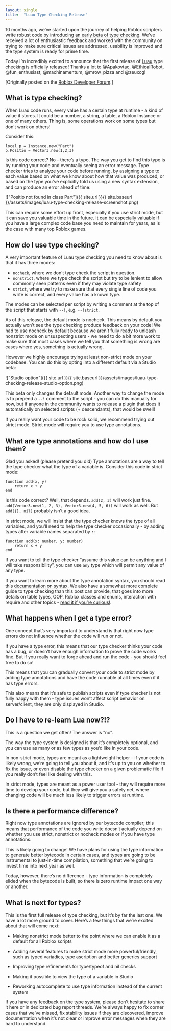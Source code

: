 ```yaml
---
layout: single
title:  "Luau Type Checking Release"
---
```


10 months ago, we’ve started upon the journey of helping Roblox scripters write robust code by introducing [an early beta of type checking](https://devforum.roblox.com/t/luau-type-checking-release). We’ve received a lot of enthusiastic feedback and worked with the community on trying to make sure critical issues are addressed, usability is improved and the type system is ready for prime time.

Today I’m incredibly excited to announce that the first release of [Luau](https://louka81.github.io/luau/) type checking is officially released! Thanks a lot to @Apakovtac, @EthicalRobot, @fun_enthusiast, @machinamentum, @mrow_pizza and @zeuxcg!

[Originally posted on the [Roblox Developer Forum](https://devforum.roblox.com/t/luau-type-checking-release/).]

## What is type checking?

When Luau code runs, every value has a certain type at runtime - a kind of value it stores. It could be a number, a string, a table, a Roblox Instance or one of many others. Thing is, some operations work on some types but don’t work on others!

Consider this:
```
local p = Instance.new("Part")
p.Positio = Vector3.new(1,2,3)
```
Is this code correct? No - there’s a typo. The way you get to find this typo is by running your code and eventually seeing an error message. Type checker tries to analyze your code before running, by assigning a type to each value based on what we know about how that value was produced, or based on the type you’ve explicitly told us using a new syntax extension, and can produce an error ahead of time:

!["Positio not found in class Part"]({{ site.url }}{{ site.baseurl }}/assets/images/luau-type-checking-release-screenshot.png)

This can require some effort up front, especially if you use strict mode, but it can save you valuable time in the future. It can be especially valuable if you have a large complex code base you need to maintain for years, as is the case with many top Roblox games.

## How do I use type checking?

A very important feature of Luau type checking you need to know about is that it has three modes:

 * `nocheck`, where we don’t type check the script in question.
 * `nonstrict`, where we type check the script but try to be lenient to allow commonly seen patterns even if they may violate type safety
 * `strict`, where we try to make sure that every single line of code you write is correct, and every value has a known type.
 
The modes can be selected per script by writing a comment at the top of the script that starts with `--!`, e.g. `--!strict`.

As of this release, the default mode is nocheck. This means by default you actually won’t see the type checking produce feedback on your code! We had to use nocheck by default because we aren’t fully ready to unleash nonstrict mode on unsuspecting users - we need to do a bit more work to make sure that most cases where we tell you that something is wrong are cases where yes, something is actually wrong.

However we highly encourage trying at least non-strict mode on your codebase. You can do this by opting into a different default via a Studio beta:

!["Studio option"]({{ site.url }}{{ site.baseurl }}/assets/images/luau-type-checking-release-studio-option.png)

This beta only changes the default mode. Another way to change the mode is to prepend a `--!` comment to the script - you can do this manually for now, but if anyone in the community wants to release a plugin that does it automatically on selected scripts (+ descendants), that would be swell!

If you really want your code to be rock solid, we recommend trying out strict mode. Strict mode will require you to use type annotations.

## What are type annotations and how do I use them?

Glad you asked! (please pretend you did) Type annotations are a way to tell the type checker what the type of a variable is. Consider this code in strict mode:
```
function add(x, y)
    return x + y
end
```
Is this code correct? Well, that depends. `add(2, 3)` will work just fine. `add(Vector3.new(1, 2, 3), Vector3.new(4, 5, 6))` will work as well. But `add({}, nil)` probably isn’t a good idea.

In strict mode, we will insist that the type checker knows the type of all variables, and you’ll need to help the type checker occasionally - by adding types after variable names separated by `:`:
```
function add(x: number, y: number)
    return x + y
end
```
If you want to tell the type checker “assume this value can be anything and I will take responsibility”, you can use `any` type which will permit any value of any type.

If you want to learn more about the type annotation syntax, you should read this [documentation on syntax](https://louka81.github.io/luau/syntax.html#type-annotations). We also have a somewhat more complete guide to type checking than this post can provide, that goes into more details on table types, OOP, Roblox classes and enums, interaction with require and other topics - [read it if you’re curious!](https://louka81.github.io/luau/typecheck.html).

## What happens when I get a type error?

One concept that’s very important to understand is that right now type errors do not influence whether the code will run or not.

If you have a type error, this means that our type checker thinks your code has a bug, or doesn’t have enough information to prove the code works fine. But if you really want to forge ahead and run the code - you should feel free to do so!

This means that you can gradually convert your code to strict mode by adding type annotations and have the code runnable at all times even if it has type errors.

This also means that it’s safe to publish scripts even if type checker is not fully happy with them - type issues won’t affect script behavior on server/client, they are only displayed in Studio.

## Do I have to re-learn Lua now?!?

This is a question we get often! The answer is “no”.

The way the type system is designed is that it’s completely optional, and you can use as many or as few types as you’d like in your code.

In non-strict mode, types are meant as a lightweight helper - if your code is likely wrong, we’re going to tell you about it, and it’s up to you on whether to fix the issue, or even disable the type checker on a given problematic file if you really don’t feel like dealing with this.

In strict mode, types are meant as a power user tool - they will require more time to develop your code, but they will give you a safety net, where changing code will be much less likely to trigger errors at runtime.

## Is there a performance difference?

Right now type annotations are ignored by our bytecode compiler; this means that performance of the code you write doesn’t actually depend on whether you use strict, nonstrict or nocheck modes or if you have type annotations.

This is likely going to change! We have plans for using the type information to generate better bytecode in certain cases, and types are going to be instrumental to just-in-time compilation, something that we’re going to invest time into next year as well.

Today, however, there’s no difference - type information is completely elided when the bytecode is built, so there is zero runtime impact one way or another.

## What is next for types?

This is the first full release of type checking, but it’s by far the last one. We have a lot more ground to cover. Here’s a few things that we’re excited about that will come next:

 * Making nonstrict mode better to the point where we can enable it as a default for all Roblox scripts

 * Adding several features to make strict mode more powerful/friendly, such as typed variadics, type ascription and better generics support

 * Improving type refinements for type/typeof and nil checks

 * Making it possible to view the type of a variable in Studio

 * Reworking autocomplete to use type information instead of the current system

If you have any feedback on the type system, please don’t hesitate to share it here or in dedicated bug report threads. We’re always happy to fix corner cases that we’ve missed, fix stability issues if they are discovered, improve documentation when it’s not clear or improve error messages when they are hard to understand.
